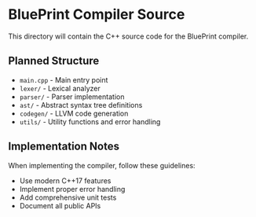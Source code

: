 # BluePrint Compiler Source

This directory will contain the C++ source code for the BluePrint compiler.

## Planned Structure

- `main.cpp` - Main entry point
- `lexer/` - Lexical analyzer
- `parser/` - Parser implementation  
- `ast/` - Abstract syntax tree definitions
- `codegen/` - LLVM code generation
- `utils/` - Utility functions and error handling

## Implementation Notes

When implementing the compiler, follow these guidelines:
- Use modern C++17 features
- Implement proper error handling
- Add comprehensive unit tests
- Document all public APIs

